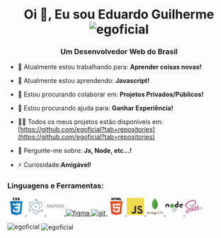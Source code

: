 <h1 align="center">Oi 👋, Eu sou Eduardo Guilherme <img src="https://komarev.com/ghpvc/?username=egoficial&label=Visitantes&color=000000&style=flat" alt="egoficial" /></h1>
<h3 align="center" text-align="center">Um Desenvolvedor Web do Brasil</h3>



- 🔭 Atualmente estou trabalhando para: **Aprender coisas novas!**

- 🌱 Atualmente estou aprendendo: **Javascript!**

- 👯 Estou procurando colaborar em: **Projetos Privados/Públicos!**

- 🤝 Estou procurando ajuda para: **Ganhar Experiência!**

- 👨‍💻 Todos os meus projetos estão disponíveis em: [https://github.com/egoficial?tab=repositories](https://github.com/egoficial?tab=repositories)

- 💬 Pergunte-me sobre: **Js, Node, etc...!**

- ⚡ Curiosidade:**Amigável!**


<h3 align="left">Linguagens e Ferramentas:</h3>
<p align="left"> <a href="https://www.w3schools.com/css/" target="_blank" rel="noreferrer"> <img src="https://raw.githubusercontent.com/devicons/devicon/master/icons/css3/css3-original-wordmark.svg" alt="css3" width="40" height="40"/> </a> <a href="https://www.electronjs.org" target="_blank" rel="noreferrer"> <img src="https://raw.githubusercontent.com/devicons/devicon/master/icons/electron/electron-original.svg" alt="electron" width="40" height="40"/> </a> <a href="https://expressjs.com" target="_blank" rel="noreferrer"> <img src="https://raw.githubusercontent.com/devicons/devicon/master/icons/express/express-original-wordmark.svg" alt="express" width="40" height="40"/> </a> <a href="https://www.figma.com/" target="_blank" rel="noreferrer"> <img src="https://www.vectorlogo.zone/logos/figma/figma-icon.svg" alt="figma" width="40" height="40"/> </a> <a href="https://git-scm.com/" target="_blank" rel="noreferrer"> <img src="https://www.vectorlogo.zone/logos/git-scm/git-scm-icon.svg" alt="git" width="40" height="40"/> </a> <a href="https://www.w3.org/html/" target="_blank" rel="noreferrer"> <img src="https://raw.githubusercontent.com/devicons/devicon/master/icons/html5/html5-original-wordmark.svg" alt="html5" width="40" height="40"/> </a> <a href="https://developer.mozilla.org/en-US/docs/Web/JavaScript" target="_blank" rel="noreferrer"> <img src="https://raw.githubusercontent.com/devicons/devicon/master/icons/javascript/javascript-original.svg" alt="javascript" width="40" height="40"/> </a> <a href="https://www.mongodb.com/" target="_blank" rel="noreferrer"> <img src="https://raw.githubusercontent.com/devicons/devicon/master/icons/mongodb/mongodb-original-wordmark.svg" alt="mongodb" width="40" height="40"/> </a> <a href="https://nodejs.org" target="_blank" rel="noreferrer"> <img src="https://raw.githubusercontent.com/devicons/devicon/master/icons/nodejs/nodejs-original-wordmark.svg" alt="nodejs" width="40" height="40"/> </a> <a href="https://sass-lang.com" target="_blank" rel="noreferrer"> <img src="https://raw.githubusercontent.com/devicons/devicon/master/icons/sass/sass-original.svg" alt="sass" width="40" height="40"/> </a> </p>

<p><img align="left" src="https://github-readme-stats.vercel.app/api/top-langs?username=egoficial&show_icons=true&theme=dark&locale=pt-br&layout=compact" alt="egoficial" /></p>

<p>&nbsp;<img align="center" src="https://github-readme-stats.vercel.app/api?username=egoficial&show_icons=true&theme=dark&locale=pt-br" alt="egoficial" /></p>
